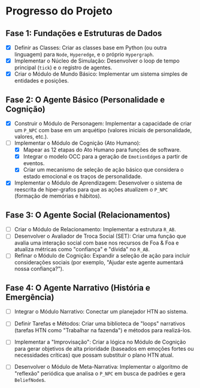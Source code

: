 # Progresso do Projeto

## Fase 1: Fundações e Estruturas de Dados
- [x] Definir as Classes: Criar as classes base em Python (ou outra linguagem) para `Node`, `Hyperedge`, e o próprio `Hypergraph`.
- [x] Implementar o Núcleo de Simulação: Desenvolver o loop de tempo principal (`tick`) e o registro de agentes.
- [x] Criar o Módulo de Mundo Básico: Implementar um sistema simples de entidades e posições.

## Fase 2: O Agente Básico (Personalidade e Cognição)
- [x] Construir o Módulo de Personagem: Implementar a capacidade de criar um `P_NPC` com base em um arquétipo (valores iniciais de personalidade, valores, etc.).
- [ ] Implementar o Módulo de Cognição (Ato Humano):
    - [x] Mapear as 12 etapas do Ato Humano para funções de software.
    - [x] Integrar o modelo OCC para a geração de `EmotionEdge`s a partir de eventos.
    - [x] Criar um mecanismo de seleção de ação básico que considera o estado emocional e os traços de personalidade.
- [x] Implementar o Módulo de Aprendizagem: Desenvolver o sistema de reescrita de hiper-grafos para que as ações atualizem o `P_NPC` (formação de memórias e hábitos).

## Fase 3: O Agente Social (Relacionamentos)
- [ ] Criar o Módulo de Relacionamento: Implementar a estrutura `R_AB`.
- [ ] Desenvolver o Avaliador de Troca Social (SET): Criar uma função que avalia uma interação social com base nos recursos de Foa & Foa e atualiza métricas como "confiança" e "dívida" no `R_AB`.
- [ ] Refinar o Módulo de Cognição: Expandir a seleção de ação para incluir considerações sociais (por exemplo, "Ajudar este agente aumentará nossa confiança?").

## Fase 4: O Agente Narrativo (História e Emergência)
- [ ] Integrar o Módulo Narrativo: Conectar um planejador HTN ao sistema.
- [ ] Definir Tarefas e Métodos: Criar uma biblioteca de "loops" narrativos (tarefas HTN como "Trabalhar na fazenda") e métodos para realizá-los.
- [ ] Implementar a "Improvisação": Criar a lógica no Módulo de Cognição para gerar objetivos de alta prioridade (baseados em emoções fortes ou necessidades críticas) que possam substituir o plano HTN atual.
- [ ] Desenvolver o Módulo de Meta-Narrativa: Implementar o algoritmo de "reflexão" periódica que analisa o `P_NPC` em busca de padrões e gera `BeliefNode`s.



